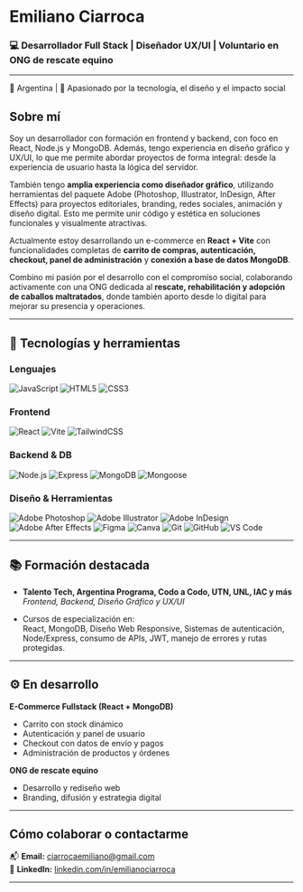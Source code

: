 # Emiliano Ciarroca

### 💻 Desarrollador Full Stack | Diseñador UX/UI | Voluntario en ONG de rescate equino

---

📍 Argentina | 🧠 Apasionado por la tecnología, el diseño y el impacto social

## Sobre mí

Soy un desarrollador con formación en frontend y backend, con foco en React, Node.js y MongoDB. Además, tengo experiencia en diseño gráfico y UX/UI, lo que me permite abordar proyectos de forma integral: desde la experiencia de usuario hasta la lógica del servidor.

También tengo **amplia experiencia como diseñador gráfico**, utilizando herramientas del paquete Adobe (Photoshop, Illustrator, InDesign, After Effects) para proyectos editoriales, branding, redes sociales, animación y diseño digital. Esto me permite unir código y estética en soluciones funcionales y visualmente atractivas.

Actualmente estoy desarrollando un e-commerce en **React + Vite** con funcionalidades completas de **carrito de compras, autenticación, checkout, panel de administración** y **conexión a base de datos MongoDB**.

Combino mi pasión por el desarrollo con el compromiso social, colaborando activamente con una ONG dedicada al **rescate, rehabilitación y adopción de caballos maltratados**, donde también aporto desde lo digital para mejorar su presencia y operaciones.

---

## 🧠 Tecnologías y herramientas

### Lenguajes
![JavaScript](https://img.shields.io/badge/-JavaScript-black?style=flat-square&logo=javascript)
![HTML5](https://img.shields.io/badge/-HTML5-E34F26?style=flat-square&logo=html5)
![CSS3](https://img.shields.io/badge/-CSS3-1572B6?style=flat-square&logo=css3)

### Frontend
![React](https://img.shields.io/badge/-React-61DAFB?style=flat-square&logo=react)
![Vite](https://img.shields.io/badge/-Vite-646CFF?style=flat-square&logo=vite)
![TailwindCSS](https://img.shields.io/badge/-TailwindCSS-38B2AC?style=flat-square&logo=tailwind-css)

### Backend & DB
![Node.js](https://img.shields.io/badge/-Node.js-339933?style=flat-square&logo=node.js)
![Express](https://img.shields.io/badge/-Express-black?style=flat-square&logo=express)
![MongoDB](https://img.shields.io/badge/-MongoDB-47A248?style=flat-square&logo=mongodb)
![Mongoose](https://img.shields.io/badge/-Mongoose-880000?style=flat-square&logo=mongoose)

### Diseño & Herramientas
![Adobe Photoshop](https://img.shields.io/badge/-Photoshop-31A8FF?style=flat-square&logo=adobe-photoshop)
![Adobe Illustrator](https://img.shields.io/badge/-Illustrator-FF9A00?style=flat-square&logo=adobe-illustrator)
![Adobe InDesign](https://img.shields.io/badge/-InDesign-FF3366?style=flat-square&logo=adobe-indesign)
![Adobe After Effects](https://img.shields.io/badge/-After_Effects-9999FF?style=flat-square&logo=adobe-after-effects)
![Figma](https://img.shields.io/badge/-Figma-F24E1E?style=flat-square&logo=figma)
![Canva](https://img.shields.io/badge/-Canva-00C4CC?style=flat-square&logo=canva)
![Git](https://img.shields.io/badge/-Git-F05032?style=flat-square&logo=git)
![GitHub](https://img.shields.io/badge/-GitHub-181717?style=flat-square&logo=github)
![VS Code](https://img.shields.io/badge/-VS%20Code-007ACC?style=flat-square&logo=visual-studio-code)

---

## 📚 Formación destacada

- **Talento Tech, Argentina Programa, Codo a Codo, UTN, UNL, IAC y más**  
  *Frontend, Backend, Diseño Gráfico y UX/UI*

- Cursos de especialización en:  
  React, MongoDB, Diseño Web Responsive, Sistemas de autenticación, Node/Express, consumo de APIs, JWT, manejo de errores y rutas protegidas.

---

## ⚙️ En desarrollo

**E-Commerce Fullstack (React + MongoDB)**  
- Carrito con stock dinámico  
- Autenticación y panel de usuario  
- Checkout con datos de envío y pagos  
- Administración de productos y órdenes

**ONG de rescate equino**  
- Desarrollo y rediseño web  
- Branding, difusión y estrategia digital  

---

## Cómo colaborar o contactarme

📬 **Email:** ciarrocaemiliano@gmail.com  
💼 **LinkedIn:** [linkedin.com/in/emilianociarroca](https://linkedin.com/in/emiciarroca)  

---
